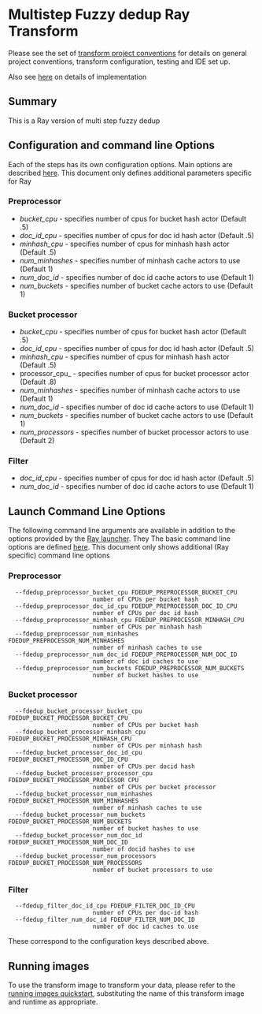 # Multistep Fuzzy dedup Ray Transform 

Please see the set of
[transform project conventions](../../../README.md#transform-project-conventions)
for details on general project conventions, transform configuration,
testing and IDE set up.

Also see [here](../README.md) on details of implementation

## Summary 
This is a Ray version of multi step fuzzy dedup

## Configuration and command line Options

Each of the steps has its own configuration options. Main options are described [here](../python/README.md).
This document only defines additional parameters specific for Ray

### Preprocessor

* _bucket_cpu_ - specifies number of cpus for bucket hash actor (Default .5)
* _doc_id_cpu_ - specifies number of cpus for doc id hash actor (Default .5)
* _minhash_cpu_ - specifies number of cpus for minhash hash actor (Default .5)
* _num_minhashes_ - specifies number of minhash cache actors to use (Default 1)
* _num_doc_id_ - specifies number of doc id cache actors to use (Default 1)
* _num_buckets_ - specifies number of bucket cache actors to use (Default 1)

### Bucket processor

* _bucket_cpu_ - specifies number of cpus for bucket hash actor (Default .5)
* _doc_id_cpu_ - specifies number of cpus for doc id hash actor (Default .5)
* _minhash_cpu_ - specifies number of cpus for minhash hash actor (Default .5)
* processor_cpu_ - specifies number of cpus for bucket processor actor (Default .8)
* _num_minhashes_ - specifies number of minhash cache actors to use (Default 1)
* _num_doc_id_ - specifies number of doc id cache actors to use (Default 1)
* _num_buckets_ - specifies number of bucket cache actors to use (Default 1)
* _num_processors_ - specifies number of bucket processor actors to use (Default 2)

### Filter

* _doc_id_cpu_ - specifies number of cpus for doc id hash actor (Default .5)
* _num_doc_id_ - specifies number of doc id cache actors to use (Default 1)


## Launch Command Line Options 
The following command line arguments are available in addition to 
the options provided by 
the [Ray launcher](../../../../data-processing-lib/doc/ray-launcher-options.md).
They The basic command line options are defined [here](../python/README.md). This document only shows
additional (Ray specific) command line options

### Preprocessor

```
  --fdedup_preprocessor_bucket_cpu FDEDUP_PREPROCESSOR_BUCKET_CPU
                        number of CPUs per bucket hash
  --fdedup_preprocessor_doc_id_cpu FDEDUP_PREPROCESSOR_DOC_ID_CPU
                        number of CPUs per doc id hash
  --fdedup_preprocessor_minhash_cpu FDEDUP_PREPROCESSOR_MINHASH_CPU
                        number of CPUs per minhash hash
  --fdedup_preprocessor_num_minhashes FDEDUP_PREPROCESSOR_NUM_MINHASHES
                        number of minhash caches to use
  --fdedup_preprocessor_num_doc_id FDEDUP_PREPROCESSOR_NUM_DOC_ID
                        number of doc id caches to use
  --fdedup_preprocessor_num_buckets FDEDUP_PREPROCESSOR_NUM_BUCKETS
                        number of bucket hashes to use
```

### Bucket processor

```  
  --fdedup_bucket_processor_bucket_cpu FDEDUP_BUCKET_PROCESSOR_BUCKET_CPU
                        number of CPUs per bucket hash
  --fdedup_bucket_processor_minhash_cpu FDEDUP_BUCKET_PROCESSOR_MINHASH_CPU
                        number of CPUs per minhash hash
  --fdedup_bucket_processor_doc_id_cpu FDEDUP_BUCKET_PROCESSOR_DOC_ID_CPU
                        number of CPUs per docid hash
  --fdedup_bucket_processor_processor_cpu FDEDUP_BUCKET_PROCESSOR_PROCESSOR CPU
                        number of CPUs per bucket processor
  --fdedup_bucket_processor_num_minhashes FDEDUP_BUCKET_PROCESSOR_NUM_MINHASHES
                        number of minhash caches to use
  --fdedup_bucket_processor_num_buckets FDEDUP_BUCKET_PROCESSOR_NUM_BUCKETS
                        number of bucket hashes to use
  --fdedup_bucket_processor_num_doc_id FDEDUP_BUCKET_PROCESSOR_NUM_DOC_ID
                        number of docid hashes to use
  --fdedup_bucket_processor_num_processors FDEDUP_BUCKET_PROCESSOR_NUM_PROCESSORS
                        number of bucket processors to use
```

### Filter

```
  --fdedup_filter_doc_id_cpu FDEDUP_FILTER_DOC_ID_CPU
                        number of CPUs per doc-id hash
  --fdedup_filter_num_doc_id FDEDUP_FILTER_NUM_DOC_ID
                        number of doc id caches to use
```

These correspond to the configuration keys described above.

## Running images

To use the transform image to transform your data, please refer to the 
[running images quickstart](../../../../doc/quick-start/run-transform-image.md),
substituting the name of this transform image and runtime as appropriate.
